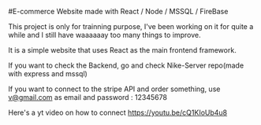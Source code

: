 #E-commerce Website made with React / Node / MSSQL / FireBase

This project is only for trainning purpose, I've been working on it for quite a while and I still have waaaaaay too many things to improve. 

It is a simple website that uses React as the main frontend framework. 

If you want to check the Backend, go and check Nike-Server repo(made with express and mssql)

If you want to connect to the stripe API and order something, use v@gmail.com  as email and password : 12345678

Here's a yt video on how to connect https://youtu.be/cQ1KIoUb4u8